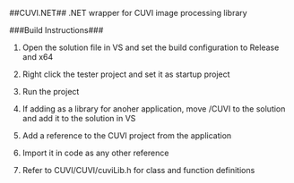 ##CUVI.NET##
.NET wrapper for CUVI image processing library

###Build Instructions###
1.	Open the solution file in VS and set the build configuration to Release and x64
2.	Right click the tester project and set it as startup project
3.	Run the project

4.	If adding as a library for anoher application, move /CUVI to the solution and add
	it to the solution in VS
5.	Add a reference to the CUVI project from the application
6.	Import it in code as any other reference
7.	Refer to CUVI/CUVI/cuviLib.h for class and function definitions
